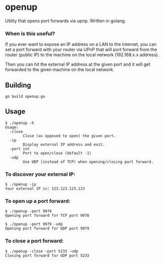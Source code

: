 # openup
Utility that opens port forwards via upnp.  Written in golang.

### When is this useful?
If you ever want to expose an IP address on a LAN to the internet, you can set a port forward with your router via UPnP that will port forward from the router (public IP) to the machine on the local network (192.168.x.x address).

Then you can hit the external IP address at the given port and it will get forwarded to the given machine on the local network.

## Building

```
go build openup.go
```

## Usage
```
$ ./openup -h
Usage:
  -close
        Close (as opposed to open) the given port.
  -ip
        Display external IP address and exit.
  -port int
        Port to open/close (default -1)
  -udp
        Use UDP (instead of TCP) when opening/closing port forward.
```

### To discover your external IP:
```
$ ./openup -ip
Your external IP is: 123.123.123.123
```

### To open up a port forward:
```
$ ./openup -port 9978
Opening port forward for TCP port 9978

$ ./openup -port 9979 -udp
Opening port forward for UDP port 9979
```

### To close a port forward:
```
$ ./openup -close -port 5233 -udp
Closing port forward for UDP port 5233
``` 
